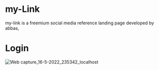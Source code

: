 # my-Link
my-link is a freemium social media reference landing page developed by abbas, 

# Login
![Web capture_16-5-2022_235342_localhost](https://user-images.githubusercontent.com/75854041/168681983-32adfa60-4293-475e-beef-8f957db1c53e.jpeg)